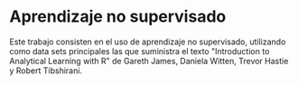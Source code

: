 # Aprendizaje no supervisado

Este trabajo consisten en el uso de aprendizaje no supervisado, utilizando como data sets principales las que suministra el texto "Introduction to Analytical Learning with R" de Gareth James, Daniela Witten, Trevor Hastie y Robert Tibshirani.
